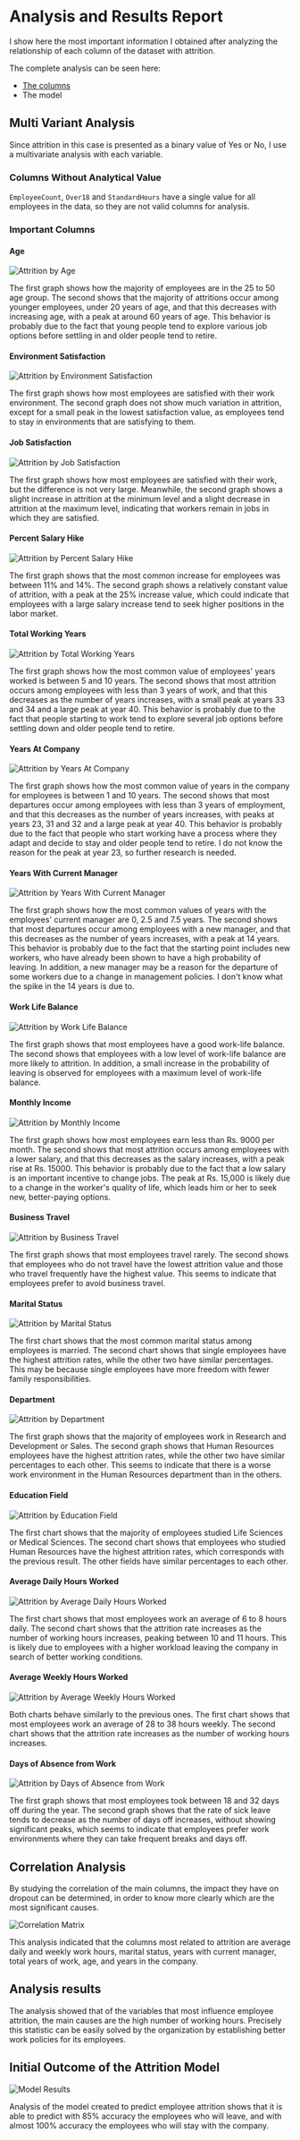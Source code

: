 # Analysis and Results Report

I show here the most important information I obtained after analyzing the relationship of each column of the dataset with attrition.

The complete analysis can be seen here:

- [The columns](./Data_Analysis.ipynb)
- The model

## Multi Variant Analysis

Since attrition in this case is presented as a binary value of Yes or No, I use a multivariate analysis with each variable.

### Columns Without Analytical Value

`EmployeeCount`, `Over18` and `StandardHours` have a single value for all employees in the data, so they are not valid columns for analysis.

### Important Columns

#### Age

![Attrition by Age](<./Images/Age.png>)

The first graph shows how the majority of employees are in the 25 to 50 age group. The second shows that the majority of attritions occur among younger employees, under 20 years of age, and that this decreases with increasing age, with a peak at around 60 years of age. This behavior is probably due to the fact that young people tend to explore various job options before settling in and older people tend to retire.

#### Environment Satisfaction

![Attrition by Environment Satisfaction](<./Images/Env_Satisfaction.png>)

The first graph shows how most employees are satisfied with their work environment. The second graph does not show much variation in attrition, except for a small peak in the lowest satisfaction value, as employees tend to stay in environments that are satisfying to them.

#### Job Satisfaction

![Attrition by Job Satisfaction](<./Images/Job_Satisfaction.png>)

The first graph shows how most employees are satisfied with their work, but the difference is not very large. Meanwhile, the second graph shows a slight increase in attrition at the minimum level and a slight decrease in attrition at the maximum level, indicating that workers remain in jobs in which they are satisfied.

#### Percent Salary Hike

![Attrition by Percent Salary Hike](<./Images/Pcnt_Salary_Hike.png>)

The first graph shows that the most common increase for employees was between 11% and 14%. The second graph shows a relatively constant value of attrition, with a peak at the 25% increase value, which could indicate that employees with a large salary increase tend to seek higher positions in the labor market.

#### Total Working Years

![Attrition by Total Working Years](<./Images/Tot_Work_Years.png>)

The first graph shows how the most common value of employees' years worked is between 5 and 10 years. The second shows that most attrition occurs among employees with less than 3 years of work, and that this decreases as the number of years increases, with a small peak at years 33 and 34 and a large peak at year 40. This behavior is probably due to the fact that people starting to work tend to explore several job options before settling down and older people tend to retire.

#### Years At Company

![Attrition by Years At Company](<./Images/Years_At_Company.png>)

The first graph shows how the most common value of years in the company for employees is between 1 and 10 years. The second shows that most departures occur among employees with less than 3 years of employment, and that this decreases as the number of years increases, with peaks at years 23, 31 and 32 and a large peak at year 40. This behavior is probably due to the fact that people who start working have a process where they adapt and decide to stay and older people tend to retire. I do not know the reason for the peak at year 23, so further research is needed.

#### Years With Current Manager

![Attrition by Years With Current Manager](<./Images/Years_Curr_Manager.png>)

The first graph shows how the most common values of years with the employees' current manager are 0, 2.5 and 7.5 years. The second shows that most departures occur among employees with a new manager, and that this decreases as the number of years increases, with a peak at 14 years. This behavior is probably due to the fact that the starting point includes new workers, who have already been shown to have a high probability of leaving. In addition, a new manager may be a reason for the departure of some workers due to a change in management policies. I don't know what the spike in the 14 years is due to.

#### Work Life Balance

![Attrition by Work Life Balance](<./Images/Work_Life_Balance.png>)

The first graph shows that most employees have a good work-life balance. The second shows that employees with a low level of work-life balance are more likely to attrition. In addition, a small increase in the probability of leaving is observed for employees with a maximum level of work-life balance.

#### Monthly Income

![Attrition by Monthly Income](<./Images/Monthly_Income.png>)

The first graph shows how most employees earn less than Rs. 9000 per month. The second shows that most attrition occurs among employees with a lower salary, and that this decreases as the salary increases, with a peak rise at Rs. 15000. This behavior is probably due to the fact that a low salary is an important incentive to change jobs. The peak at Rs. 15,000 is likely due to a change in the worker's quality of life, which leads him or her to seek new, better-paying options.

#### Business Travel

![Attrition by Business Travel](<./Images/Business_Travel.png>)

The first graph shows that most employees travel rarely. The second shows that employees who do not travel have the lowest attrition value and those who travel frequently have the highest value. This seems to indicate that employees prefer to avoid business travel.

#### Marital Status

![Attrition by Marital Status](<./Images/Marital_Status.png>)

The first chart shows that the most common marital status among employees is married. The second chart shows that single employees have the highest attrition rates, while the other two have similar percentages. This may be because single employees have more freedom with fewer family responsibilities.

#### Department

![Attrition by Department](<./Images/Department.png>)

The first graph shows that the majority of employees work in Research and Development or Sales. The second graph shows that Human Resources employees have the highest attrition rates, while the other two have similar percentages to each other. This seems to indicate that there is a worse work environment in the Human Resources department than in the others.

#### Education Field

![Attrition by Education Field](<./Images/Education_Field.png>)

The first chart shows that the majority of employees studied Life Sciences or Medical Sciences. The second chart shows that employees who studied Human Resources have the highest attrition rates, which corresponds with the previous result. The other fields have similar percentages to each other.

#### Average Daily Hours Worked

![Attrition by Average Daily Hours Worked](<./Images/Avg_Daily_H_Work.png>)

The first chart shows that most employees work an average of 6 to 8 hours daily. The second chart shows that the attrition rate increases as the number of working hours increases, peaking between 10 and 11 hours. This is likely due to employees with a higher workload leaving the company in search of better working conditions.

#### Average Weekly Hours Worked

![Attrition by Average Weekly Hours Worked](<./Images/Avg_Weekly_H_Work.png>)

Both charts behave similarly to the previous ones. The first chart shows that most employees work an average of 28 to 38 hours weekly. The second chart shows that the attrition rate increases as the number of working hours increases.

#### Days of Absence from Work

![Attrition by Days of Absence from Work](<./Images/Work_Days_Out.png>)

The first graph shows that most employees took between 18 and 32 days off during the year. The second graph shows that the rate of sick leave tends to decrease as the number of days off increases, without showing significant peaks, which seems to indicate that employees prefer work environments where they can take frequent breaks and days off.

## Correlation Analysis

By studying the correlation of the main columns, the impact they have on dropout can be determined, in order to know more clearly which are the most significant causes.

![Correlation Matrix](<./Images/Correlation_Matrix.png>)

This analysis indicated that the columns most related to attrition are average daily and weekly work hours, marital status, years with current manager, total years of work, age, and years in the company.

## Analysis results

The analysis showed that of the variables that most influence employee attrition, the main causes are the high number of working hours.
Precisely this statistic can be easily solved by the organization by establishing better work policies for its employees.

## Initial Outcome of the Attrition Model

![Model Results](<./Images/Model_Results.png>)

Analysis of the model created to predict employee attrition shows that it is able to predict with 85% accuracy the employees who will leave, and with almost 100% accuracy the employees who will stay with the company.
